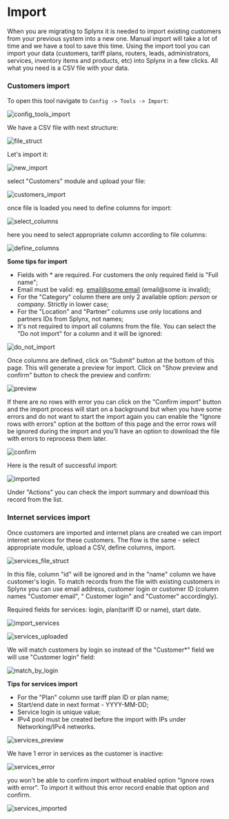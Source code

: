 Import
======

When you are migrating to Splynx it is needed to import existing customers from your previous system into a new one. Manual import will take a lot of time and we have a tool to save this time.
Using the import tool you can import your data (customers, tariff plans, routers, leads, administrators, services, inventory items and products, etc) into Splynx in a few clicks. All what you need is a CSV file with your data.


### Customers import

To open this tool navigate to `Config -> Tools -> Import`:

![config_tools_import](config_tools_import.png)

We have a CSV file with next structure:

![file_struct](customers_file_struct.png)

Let's import it:

![new_import](new_import.png)

select "Customers" module and upload your file:

![customers_import](customers_import.png)

once file is loaded you need to define columns for import:

![select_columns](select_columns.png)

here you need to select appropriate column according to file columns:

![define_columns](define_columns.png)

**Some tips for import**
* Fields with * are required. For customers the only required field is "Full name";
* Email must be valid: eg. email@some.email (email@some is invalid);
* For the "Category" column there are only 2 available option: *person* or *company*. Strictly in lower case;
* For the "Location" and "Partner" columns use only locations and partners IDs from Splynx, not names;
* It's not required to import all columns from the file. You can select the "Do not import" for a column and it will be ignored:

![do_not_import](do_not-import.png)

Once columns are defined, click on "Submit" button at the bottom of this page. This will generate a preview for import. Click on "Show preview and confirm" button to check the preview and confirm:

![preview](generated_preview.png)

If there are no rows with error you can click on the "Confirm import" button and the import process will start on a background but when you have some errors and do not want to start the import again you can enable the "Ignore rows with errors" option at the bottom of this page and the error rows will be ignored during the import and you'll have an option to download the file with errors to reprocess them later.

![confirm](confirm.png)

Here is the result of successful import:

![imported](imported.png)

Under "Actions" you can check the import summary and download this record from the list.

### Internet services import

Once customers are imported and internet plans are created we can import internet services for these customers. The flow is the same - select appropriate module, upload a CSV, define columns, import.

![services_file_struct](services_file_struct.png)

In this file, column "id" will be ignored and in the "name" column we have customer's login. To match records from the file with existing customers in Splynx you can use email address, customer login or customer ID (column names "Customer email", " Customer login" and "Customer" accordingly).

Required fields for services: login, plan(tariff ID or name), start date.

![import_services](import_services.png)

![services_uploaded](services_uploaded.png)

We will match customers by login so instead of the "Customer*" field we will use "Customer login" field:

![match_by_login](match_by_customer.png)

**Tips for services import**
* For the "Plan" column use tariff plan ID or plan name;
* Start/end date in next format - YYYY-MM-DD;
* Service login is unique value;
* IPv4 pool must be created before the import with IPs under Networking/IPv4 networks.

![services_preview](services_preview.png)

We have 1 error in services as the customer is inactive:

![services_error](services_error.png)

you won't be able to confirm import without enabled option "Ignore rows with error". To import it without this error record enable that option and confirm.

![services_imported](imported_services.png)
